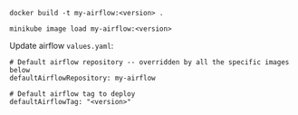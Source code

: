 ```
docker build -t my-airflow:<version> .
```

```
minikube image load my-airflow:<version>
```

Update airflow ```values.yaml```:

```
# Default airflow repository -- overridden by all the specific images below
defaultAirflowRepository: my-airflow

# Default airflow tag to deploy
defaultAirflowTag: "<version>"
```
